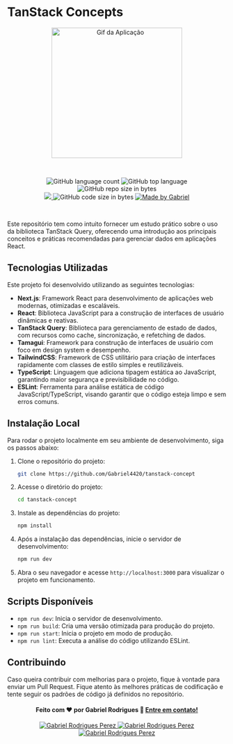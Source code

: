 # TanStack Concepts

<p align="center">
  <img alt="Gif da Aplicação" width="300" src="https://tanstack.com/_build/assets/logo-color-600w-Er4SOkq1.png" />
</p>
<br/>
<p align="center">
   <img alt="GitHub language count" src="https://img.shields.io/github/languages/count/Gabriel4420/tanstack-concepts">

  <img alt="GitHub top language" src="https://img.shields.io/github/languages/top/Gabriel4420/tanstack-concepts?logo=html">

  <img alt="GitHub repo size in bytes" src="https://img.shields.io/github/repo-size/Gabriel4420/tanstack-concepts?color=green">

  <br>
  
  <a href="https://www.codacy.com/manual/Gabriel4420/tanstack-concepts?utm_source=github.com&amp;utm_medium=referral&amp;utm_content=Gabriel4420/tanstack-concepts&amp;utm_campaign=Badge_Grade">
    <img src="https://app.codacy.com/project/badge/Grade/6dd6b46abeb14e99935a2b9ac5c6ede2"/>
  </a>
  
  <img alt="GitHub code size in bytes" src="https://img.shields.io/github/last-commit/Gabriel4420/tanstack-concepts">


  <a href="https://www.linkedin.com/in/gabriel-rodrigues-perez-2069b072/">
    <img alt="Made by Gabriel" src="https://img.shields.io/badge/made%20by-Gabriel-%2304D361">
  </a>
</p>
<br/>

Este repositório tem como intuito fornecer um estudo prático sobre o uso da biblioteca TanStack Query, oferecendo uma introdução aos principais conceitos e práticas recomendadas para gerenciar dados em aplicações React.

## Tecnologias Utilizadas

Este projeto foi desenvolvido utilizando as seguintes tecnologias:

- **Next.js**: Framework React para desenvolvimento de aplicações web modernas, otimizadas e escaláveis.
- **React**: Biblioteca JavaScript para a construção de interfaces de usuário dinâmicas e reativas.
- **TanStack Query**: Biblioteca para gerenciamento de estado de dados, com recursos como cache, sincronização, e refetching de dados.
- **Tamagui**: Framework para construção de interfaces de usuário com foco em design system e desempenho.
- **TailwindCSS**: Framework de CSS utilitário para criação de interfaces rapidamente com classes de estilo simples e reutilizáveis.
- **TypeScript**: Linguagem que adiciona tipagem estática ao JavaScript, garantindo maior segurança e previsibilidade no código.
- **ESLint**: Ferramenta para análise estática de código JavaScript/TypeScript, visando garantir que o código esteja limpo e sem erros comuns.
  
## Instalação Local

Para rodar o projeto localmente em seu ambiente de desenvolvimento, siga os passos abaixo:

1. Clone o repositório do projeto:
   ```bash
   git clone https://github.com/Gabriel4420/tanstack-concept
   ```

2. Acesse o diretório do projeto:
   ```bash
   cd tanstack-concept
   ```

3. Instale as dependências do projeto:
   ```bash
   npm install
   ```

4. Após a instalação das dependências, inicie o servidor de desenvolvimento:
   ```bash
   npm run dev
   ```

5. Abra o seu navegador e acesse `http://localhost:3000` para visualizar o projeto em funcionamento.

## Scripts Disponíveis

- `npm run dev`: Inicia o servidor de desenvolvimento.
- `npm run build`: Cria uma versão otimizada para produção do projeto.
- `npm run start`: Inicia o projeto em modo de produção.
- `npm run lint`: Executa a análise do código utilizando ESLint.

## Contribuindo

Caso queira contribuir com melhorias para o projeto, fique à vontade para enviar um Pull Request. Fique atento às melhores práticas de codificação e tente seguir os padrões de código já definidos no repositório.

<h4 align="center">
  Feito com ❤️ por Gabriel Rodrigues 👋️ <a href="mailto:gabriel_rodrigues_perez@hotmail.com">Entre em contato!</a>
</h4>

<p align="center">

  <a href="https://www.linkedin.com/in/gabriel-rodrigues-perez-2069b072/">
    <img alt="Gabriel Rodrigues Perez" src="https://img.shields.io/badge/LinkedIn-Gabriel_Rodrigues-0e76a8?style=flat&logoColor=white&logo=linkedin">
  </a>
  <a href="https://www.facebook.com/gabriel.rodrigues.perez">
    <img alt="Gabriel Rodrigues Perez" src="https://img.shields.io/badge/Facebook-Gabriel_Rodrigues-1778F2?style=flat&logoColor=white&logo=facebook">
  </a>
  <a href="https://www.instagram.com/gabriel_rodrigues_perez/">
    <img alt="Gabriel Rodrigues Perez" src="https://img.shields.io/badge/Instagram-@gabriel4420-833AB4?style=flat&logoColor=white&logo=instagram">
  </a>
  
  
</p>
